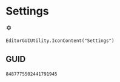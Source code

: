 # Settings
![](/img/Settings.png)

``` CSharp
EditorGUIUtility.IconContent("Settings")
```
## GUID
```
8487775502441791945
```
